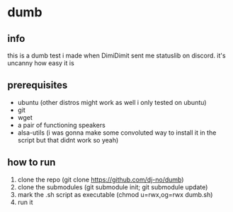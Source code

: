 # dumb
## info
this is a dumb test i made when DimiDimit sent me statuslib on discord. it's uncanny how easy it is
## prerequisites
* ubuntu (other distros might work as well i only tested on ubuntu)
* git
* wget
* a pair of functioning speakers
* alsa-utils (i was gonna make some convoluted way to install it in the script but that didnt work so yeah)
## how to run
1. clone the repo (git clone https://github.com/dj-no/dumb)
2. clone the submodules (git submodule init; git submodule update)
3. mark the .sh script as executable (chmod u=rwx,og=rwx dumb.sh)
4. run it
